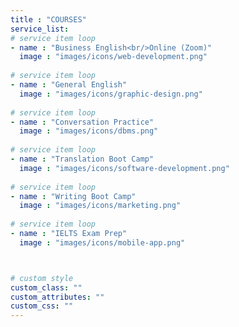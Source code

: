 ```yaml
---
title : "COURSES"
service_list:
# service item loop
- name : "Business English<br/>Online (Zoom)"
  image : "images/icons/web-development.png"
  
# service item loop
- name : "General English"
  image : "images/icons/graphic-design.png"
  
# service item loop
- name : "Conversation Practice"
  image : "images/icons/dbms.png"
  
# service item loop
- name : "Translation Boot Camp"
  image : "images/icons/software-development.png"
  
# service item loop
- name : "Writing Boot Camp"
  image : "images/icons/marketing.png"
  
# service item loop
- name : "IELTS Exam Prep"
  image : "images/icons/mobile-app.png"



# custom style
custom_class: "" 
custom_attributes: "" 
custom_css: ""
---
```


